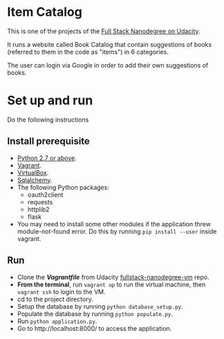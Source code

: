 # Item Catalog
This is one of the projects of the [Full Stack Nanodegree on Udacity](https://www.udacity.com/course/full-stack-web-developer-nanodegree--nd004).

It runs a website called Book Catalog that contain suggestions of books (referred to them in the code as "items") in 6 categories.

The user can login via Google in order to add their own suggestions of books.

# Set up and run
Do the following instructions
## Install prerequisite
* [Python 2.7 or above](https://www.python.org/downloads/).
* [Vagrant](https://www.vagrantup.com/).
* [VirtualBox](https://www.virtualbox.org/wiki/Downloads).
* [Sqlalchemy](https://www.sqlalchemy.org/download.html).
* The following Python packages: 
  - oauth2client
  - requests
  - httplib2
  - flask
 * You may need to install some other modules if the application threw module-not-found error. Do this by running `pip install --user` inside vagrant.
## Run
* Clone the _**Vagrantfile**_ from Udacity [fullstack-nanodegree-vm](https://github.com/udacity/fullstack-nanodegree-vm) repo.
* **From the terminal**, run `vagrant up` to run the virtual machine, then `vagrant ssh` to login to the VM.
* cd to the project directory.
* Setup the database by running `python database_setup.py`.
* Populate the database by running `python populate.py`.
* Run `python application.py`.
* Go to http://localhost:8000/ to access the application.
